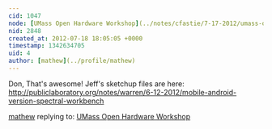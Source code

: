 ```yaml
---
cid: 1047
node: [UMass Open Hardware Workshop](../notes/cfastie/7-17-2012/umass-open-hardware-workshop)
nid: 2848
created_at: 2012-07-18 18:05:05 +0000
timestamp: 1342634705
uid: 4
author: [mathew](../profile/mathew)
---
```


Don,
That's awesome! Jeff's sketchup files are here:
http://publiclaboratory.org/notes/warren/6-12-2012/mobile-android-version-spectral-workbench

[mathew](../profile/mathew) replying to: [UMass Open Hardware Workshop](../notes/cfastie/7-17-2012/umass-open-hardware-workshop)

